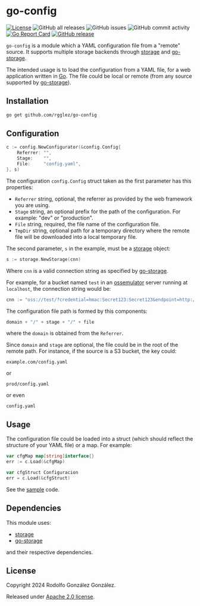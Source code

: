 # go-config

[![License](https://img.shields.io/badge/License-Apache_2.0-blue.svg)](https://opensource.org/licenses/Apache-2.0)
![GitHub all releases](https://img.shields.io/github/downloads/rgglez/go-config/total)
![GitHub issues](https://img.shields.io/github/issues/rgglez/go-config)
![GitHub commit activity](https://img.shields.io/github/commit-activity/y/rgglez/go-config)
[![Go Report Card](https://goreportcard.com/badge/github.com/rgglez/go-config)](https://goreportcard.com/report/github.com/rgglez/go-config)
[![GitHub release](https://img.shields.io/github/release/rgglez/go-config.svg)](https://github.com/rgglez/go-config/releases/)

`go-config` is a module which a YAML configuration file from a "remote" source. It supports multiple storage backends through [storage](https://github.com/rgglez/storage) and [go-storage](https://github.com/rgglez/go-storage).

The intended usage is to load the configuration from a YAML file, for a web application written in [Go](https://golang.org). The file could be local or remote (from any source supported by [go-storage](https://github.com/rgglez/go-storage)).

## Installation

```bash
go get github.com/rgglez/go-config
```

## Configuration

```go
c := config.NewConfigurator(&config.Config{
    Referrer: "",
    Stage:    "",
    File:     "config.yaml",
}, s)
```

The configuration `config.Config` struct taken as the first parameter has this properties:

* `Referrer` string, optional, the referrer as provided by the web framework you are using.
* `Stage`    string, an optional prefix for the path of the configuration. For example: "dev" or "production".
* `File`     string, required, the file name of the configuration file.
* `TmpDir`   string, optional path for a temporary directory where the remote file will be downloaded into a local temporary file.

The second parameter, `s` in the example, must be a [storage](https://github.com/rgglez/storage) object:

```go
s := storage.NewStorage(cnn)
```

Where `cnn` is a valid connection string as specified by [go-storage](https://github.com/rgglez/go-storage).

For example, for a bucket named `test` in an [ossemulator](https://github.com/aliyun/oss-emulator) server running at `localhost`, the connection string would be:

```go
cnn := "oss://test/?credential=hmac:Secret123:Secret123&endpoint=http://127.0.0.1:9090&name=test"
```

The configuration file path is formed by this components:

```go
domain + "/" + stage + "/" + file
```

where the `domain` is obtained from the `Referrer`. 

Since `domain` and `stage` are optional, the file could be in the root of the remote path. For instance, if the source is a S3 bucket, the key could:

```
example.com/config.yaml
```

or 

```
prod/config.yaml
```

or even

```
config.yaml
```

## Usage

The configuration file could be loaded into a struct (which should reflect the structure of your YAML file) or a map. For example:

```go
var cfgMap map[string]interface{}
err := c.Load(&cfgMap)
```

```go
var cfgStruct Configuracion
err = c.Load(&cfgStruct)
```

See the [sample](example/) code.

## Dependencies

This module uses:

* [storage](github.com/rgglez/storage)
* [go-storage](github.com/rgglez/go-storage)

and their respective dependencies.

## License

Copyright 2024 Rodolfo González González.

Released under [Apache 2.0 license](LICENSE).